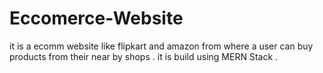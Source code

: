 # Eccomerce-Website
it is a ecomm website like flipkart and amazon from where a user can buy products from their near by shops . it is build using MERN Stack .
